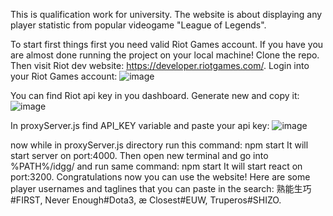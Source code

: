 This is qualification work for university. The website is about displaying any player statistic from popular videogame "League of Legends".

To start first things first you need valid Riot Games account. If you have you are almost done running the project on your local machine!
Clone the repo. Then visit Riot dev website: https://developer.riotgames.com/. Login into your Riot Games account:
![image](https://github.com/user-attachments/assets/0dbd93f6-5940-4dad-8ac7-9c1be68576f3)

You can find Riot api key in you dashboard. Generate new and copy it:
![image](https://github.com/user-attachments/assets/da2f5abc-ae1d-4bf4-b371-b4346d9ff4ae)

In proxyServer.js find API_KEY variable and paste your api key:
![image](https://github.com/user-attachments/assets/e24245e3-5fb7-4027-b9fe-2f90e92c3444)

now while in proxyServer.js directory run this command:
  npm start
It will start server on port:4000.
Then open new terminal and go into %PATH%/idgg/ and run same command:
  npm start
It will start react on port:3200.
Congratulations now you can use the website! Here are some player usernames and taglines that you can paste in the search: 熟能生巧#FIRST, Never Enough#Dota3, æ Closest#EUW, Truperos#SHIZO.
